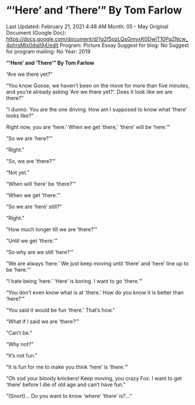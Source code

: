# “‘Here’ and ‘There’” By Tom Farlow

Last Updated: February 21, 2021 4:48 AM
Month: 05 - May
Original Document (Google Doc): https://docs.google.com/document/d/1g2f5ozLQsGmyxK0DwlT10PqZNcw_4phrsMlx0dqjI94/edit
Program: Picture Essay
Suggest for blog: No
Suggest for program mailing: No
Year: 2019

**“‘Here’ and ‘There’” By Tom Farlow**

“Are we there yet?”

“You know Goose, we haven’t been on the move for more than five minutes, and you’re already asking ‘Are we there yet?’. Does it look like we are there?”

“I dunno. You are the one driving. How am I supposed to know what ‘there’ looks like?”

Right now, you are ‘here.’ When we get ‘there,’ ‘there’ will be ‘here.’”

“So we are ‘here?’”

“Right.”

“So, we are ‘there?’”

“Not yet.”

“When will ‘here’ be ‘there?’”

“When we get ‘there.’”

“So we are ‘here’ still?”

“Right.”

“How much longer till we are ‘there?’”

“Until we get ‘there.’”

“So why are we still ‘here?’”

“We are always ‘here.’ We just keep moving until ‘there’ and ‘here’ line up to be ‘here.’”

“I hate being ‘here.’ ‘Here’ is boring. I want to go ‘there.’”

“You don’t even know what is at ‘there.’ How do you know it is better than ‘here?’”

“You said it would be fun ‘there.’ That’s how.”

“What if I said we are ‘there?’”

“Can’t be.”

“Why not?”

“It’s not fun.”

“It is fun for me to make you think ‘here’ is ‘there.’”

“Oh sod your bloody knickers! Keep moving, you crazy Fox. I want to get ‘there’ before I die of old age and can’t have fun.”

“(Snort)... Do you want to know ‘where’ ‘there’ is?...”